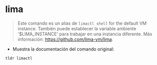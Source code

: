 # lima

> Este comando es un alias de `limactl shell` for the default VM instance.
> También puede establecer la variable ambiente '$LIMA_INSTANCE' para trabajar en una instancia diferente.
> Más información: <https://github.com/lima-vm/lima>.

- Muestra la documentación del comando original:

`tldr limactl`
